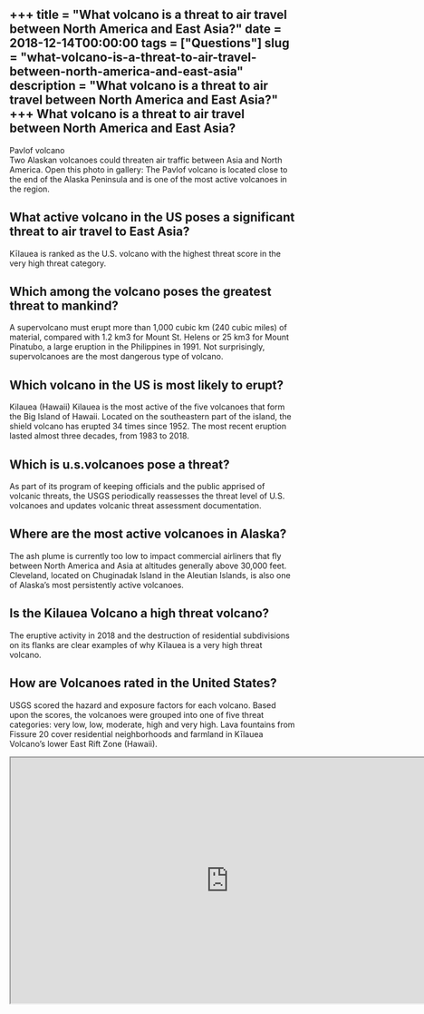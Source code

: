 +++
title = "What volcano is a threat to air travel between North America and East Asia?"
date = 2018-12-14T00:00:00
tags = ["Questions"]
slug = "what-volcano-is-a-threat-to-air-travel-between-north-america-and-east-asia"
description = "What volcano is a threat to air travel between North America and East Asia?"
+++
What volcano is a threat to air travel between North America and East Asia?
---------------------------------------------------------------------------

Pavlof volcano  
Two Alaskan volcanoes could threaten air traffic between Asia and North America. Open this photo in gallery: The Pavlof volcano is located close to the end of the Alaska Peninsula and is one of the most active volcanoes in the region.

What active volcano in the US poses a significant threat to air travel to East Asia?
------------------------------------------------------------------------------------

Kīlauea is ranked as the U.S. volcano with the highest threat score in the very high threat category.

Which among the volcano poses the greatest threat to mankind?
-------------------------------------------------------------

A supervolcano must erupt more than 1,000 cubic km (240 cubic miles) of material, compared with 1.2 km3 for Mount St. Helens or 25 km3 for Mount Pinatubo, a large eruption in the Philippines in 1991. Not surprisingly, supervolcanoes are the most dangerous type of volcano.

Which volcano in the US is most likely to erupt?
------------------------------------------------

Kilauea (Hawaii) Kilauea is the most active of the five volcanoes that form the Big Island of Hawaii. Located on the southeastern part of the island, the shield volcano has erupted 34 times since 1952. The most recent eruption lasted almost three decades, from 1983 to 2018.

Which is u.s.volcanoes pose a threat?
-------------------------------------

As part of its program of keeping officials and the public apprised of volcanic threats, the USGS periodically reassesses the threat level of U.S. volcanoes and updates volcanic threat assessment documentation.

Where are the most active volcanoes in Alaska?
----------------------------------------------

The ash plume is currently too low to impact commercial airliners that fly between North America and Asia at altitudes generally above 30,000 feet. Cleveland, located on Chuginadak Island in the Aleutian Islands, is also one of Alaska’s most persistently active volcanoes.

Is the Kilauea Volcano a high threat volcano?
---------------------------------------------

The eruptive activity in 2018 and the destruction of residential subdivisions on its flanks are clear examples of why Kīlauea is a very high threat volcano.

How are Volcanoes rated in the United States?
---------------------------------------------

USGS scored the hazard and exposure factors for each volcano. Based upon the scores, the volcanoes were grouped into one of five threat categories: very low, low, moderate, high and very high. Lava fountains from Fissure 20 cover residential neighborhoods and farmland in Kīlauea Volcano’s lower East Rift Zone (Hawaii).

<iframe allow="accelerometer; autoplay; clipboard-write; encrypted-media; gyroscope; picture-in-picture" allowfullscreen="" class="__youtube_prefs__  epyt-is-override  no-lazyload" data-no-lazy="1" data-origheight="433" data-origwidth="770" data-skipgform_ajax_framebjll="" height="433" id="_ytid_55603" loading="lazy" src="https://www.youtube.com/embed/iNMHiKicW8g?enablejsapi=1&autoplay=0&cc_load_policy=0&cc_lang_pref=&iv_load_policy=1&loop=0&modestbranding=0&rel=1&fs=1&playsinline=0&autohide=2&theme=dark&color=red&controls=1&" title="YouTube player" width="770"></iframe>